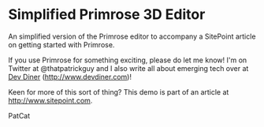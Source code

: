 Simplified Primrose 3D Editor
========

An simplified version of the Primrose editor to accompany a SitePoint article on getting started with Primrose.

If you use Primrose for something exciting, please do let me know! I'm on Twitter at @thatpatrickguy and I also write all about emerging tech over at [Dev Diner](http://www.devdiner.com) (http://www.devdiner.com)!

Keen for more of this sort of thing? This demo is part of an article at http://www.sitepoint.com.

PatCat